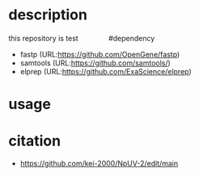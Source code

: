 # description  
this repository is test　　　　
#dependency  
- fastp (URL:https://github.com/OpenGene/fastp)  
- samtools (URL:https://github.com/samtools/)  
- elprep (URL:https://github.com/ExaScience/elprep)  

# usage  
# citation  
- https://github.com/kei-2000/NpUV-2/edit/main
